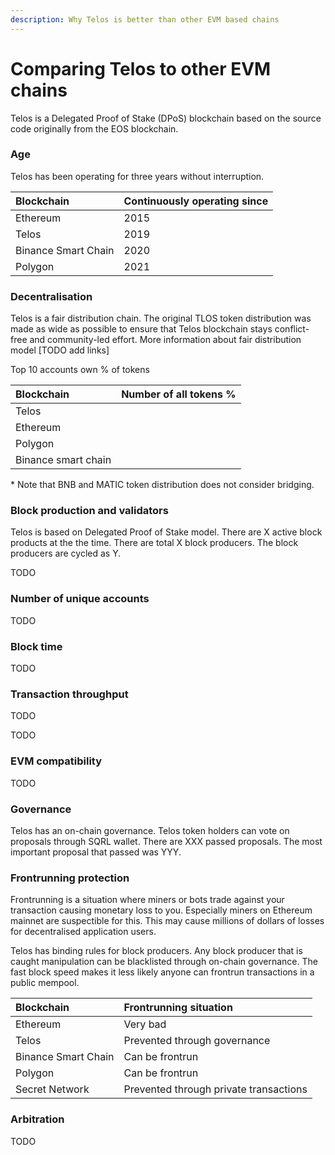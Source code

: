 ```yaml
---
description: Why Telos is better than other EVM based chains
---
```


# Comparing Telos to other EVM chains

Telos is a Delegated Proof of Stake \(DPoS\) blockchain based on the source code  originally from the EOS blockchain. 

### Age 

Telos has been operating for three years without interruption. 

| Blockchain | Continuously operating since |
| :--- | :--- |
| Ethereum | 2015 |
| Telos | 2019 |
| Binance Smart Chain | 2020 |
| Polygon | 2021 |

### Decentralisation

Telos is a fair distribution chain. The original TLOS token distribution was made as wide as possible to ensure that Telos blockchain stays conflict-free and community-led effort. More information about fair distribution model \[TODO add links\]

Top 10 accounts own % of tokens

| Blockchain | Number of all tokens % |
| :--- | :--- |
| Telos |  |
| Ethereum |  |
| Polygon |  |
| Binance smart chain |  |

\* Note that BNB and MATIC token distribution does not consider bridging.

### Block production and validators

Telos is based on Delegated Proof of Stake model. There are X active block products at the the time. There are total X block producers. The block producers are cycled as Y.

TODO

### Number of unique accounts

TODO

### Block time

TODO

### Transaction throughput

TODO

TODO

### EVM compatibility

TODO

### Governance

Telos has an on-chain governance. Telos token holders can vote on proposals through SQRL wallet. There are XXX passed proposals. The most important proposal that passed was YYY.

### Frontrunning protection

Frontrunning is a situation where miners or bots trade against your transaction causing monetary loss to you. Especially miners on Ethereum mainnet are suspectible for this. This may cause millions of dollars of losses for decentralised application users. 

Telos has binding rules for block producers. Any block producer that is caught manipulation can be blacklisted through on-chain governance. The fast block speed makes it less likely anyone can frontrun transactions in a public mempool.

| Blockchain | Frontrunning situation |
| :--- | :--- |
| Ethereum | Very bad |
| Telos | Prevented through governance |
| Binance Smart Chain | Can be frontrun |
| Polygon | Can be frontrun |
| Secret Network | Prevented through private transactions |

### Arbitration

TODO






